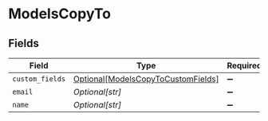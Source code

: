 # ModelsCopyTo


## Fields

| Field                                                                                 | Type                                                                                  | Required                                                                              | Description                                                                           |
| ------------------------------------------------------------------------------------- | ------------------------------------------------------------------------------------- | ------------------------------------------------------------------------------------- | ------------------------------------------------------------------------------------- |
| `custom_fields`                                                                       | [Optional[ModelsCopyToCustomFields]](../../models/shared/modelscopytocustomfields.md) | :heavy_minus_sign:                                                                    | N/A                                                                                   |
| `email`                                                                               | *Optional[str]*                                                                       | :heavy_minus_sign:                                                                    | N/A                                                                                   |
| `name`                                                                                | *Optional[str]*                                                                       | :heavy_minus_sign:                                                                    | N/A                                                                                   |